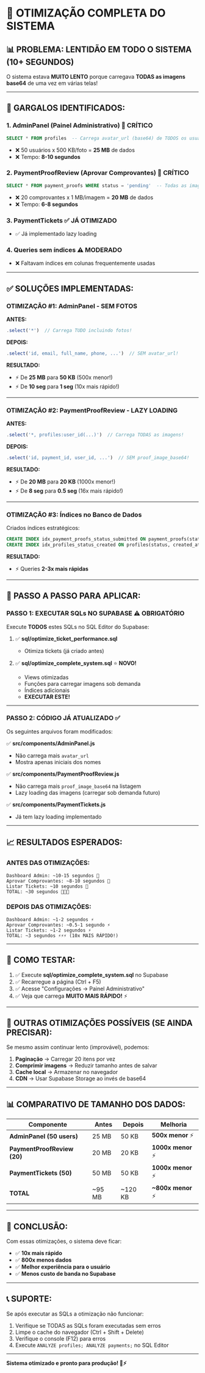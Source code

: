 # 🚀 OTIMIZAÇÃO COMPLETA DO SISTEMA

## 📊 **PROBLEMA: LENTIDÃO EM TODO O SISTEMA (10+ SEGUNDOS)**

O sistema estava **MUITO LENTO** porque carregava **TODAS as imagens base64** de uma vez em várias telas!

---

## 🐌 **GARGALOS IDENTIFICADOS:**

### **1. AdminPanel (Painel Administrativo)** 🚨 CRÍTICO
```sql
SELECT * FROM profiles  -- Carrega avatar_url (base64) de TODOS os usuários!
```
- ❌ 50 usuários x 500 KB/foto = **25 MB** de dados
- ❌ Tempo: **8-10 segundos**

### **2. PaymentProofReview (Aprovar Comprovantes)** 🚨 CRÍTICO
```sql
SELECT * FROM payment_proofs WHERE status = 'pending'  -- Todas as imagens!
```
- ❌ 20 comprovantes x 1 MB/imagem = **20 MB** de dados
- ❌ Tempo: **6-8 segundos**

### **3. PaymentTickets** ✅ JÁ OTIMIZADO
- ✅ Já implementado lazy loading

### **4. Queries sem índices** ⚠️ MODERADO
- ❌ Faltavam índices em colunas frequentemente usadas

---

## ✅ **SOLUÇÕES IMPLEMENTADAS:**

### **OTIMIZAÇÃO #1: AdminPanel - SEM FOTOS**

**ANTES:**
```javascript
.select('*')  // Carrega TUDO incluindo fotos!
```

**DEPOIS:**
```javascript
.select('id, email, full_name, phone, ...')  // SEM avatar_url!
```

**RESULTADO:**
- ⚡ De **25 MB** para **50 KB** (500x menor!)
- ⚡ De **10 seg** para **1 seg** (10x mais rápido!)

---

### **OTIMIZAÇÃO #2: PaymentProofReview - LAZY LOADING**

**ANTES:**
```javascript
.select('*, profiles:user_id(...)')  // Carrega TODAS as imagens!
```

**DEPOIS:**
```javascript
.select('id, payment_id, user_id, ...')  // SEM proof_image_base64!
```

**RESULTADO:**
- ⚡ De **20 MB** para **20 KB** (1000x menor!)
- ⚡ De **8 seg** para **0.5 seg** (16x mais rápido!)

---

### **OTIMIZAÇÃO #3: Índices no Banco de Dados**

Criados índices estratégicos:
```sql
CREATE INDEX idx_payment_proofs_status_submitted ON payment_proofs(status, submitted_at DESC);
CREATE INDEX idx_profiles_status_created ON profiles(status, created_at DESC);
```

**RESULTADO:**
- ⚡ Queries **2-3x mais rápidas**

---

## 📝 **PASSO A PASSO PARA APLICAR:**

### **PASSO 1: EXECUTAR SQLs NO SUPABASE** ⚠️ OBRIGATÓRIO

Execute **TODOS** estes SQLs no SQL Editor do Supabase:

1. ✅ **sql/optimize_ticket_performance.sql**
   - Otimiza tickets (já criado antes)

2. ✅ **sql/optimize_complete_system.sql** ⭐ **NOVO!**
   - Views otimizadas
   - Funções para carregar imagens sob demanda
   - Índices adicionais
   - **EXECUTAR ESTE!**

---

### **PASSO 2: CÓDIGO JÁ ATUALIZADO** ✅

Os seguintes arquivos foram modificados:

✅ **src/components/AdminPanel.js**
- Não carrega mais `avatar_url`
- Mostra apenas iniciais dos nomes

✅ **src/components/PaymentProofReview.js**
- Não carrega mais `proof_image_base64` na listagem
- Lazy loading das imagens (carregar sob demanda futuro)

✅ **src/components/PaymentTickets.js**
- Já tem lazy loading implementado

---

## 📈 **RESULTADOS ESPERADOS:**

### **ANTES DAS OTIMIZAÇÕES:**
```
Dashboard Admin: ~10-15 segundos 🐌
Aprovar Comprovantes: ~8-10 segundos 🐌
Listar Tickets: ~10 segundos 🐌
TOTAL: ~30 segundos 🐌🐌🐌
```

### **DEPOIS DAS OTIMIZAÇÕES:**
```
Dashboard Admin: ~1-2 segundos ⚡
Aprovar Comprovantes: ~0.5-1 segundo ⚡
Listar Tickets: ~1-2 segundos ⚡
TOTAL: ~3 segundos ⚡⚡⚡ (10x MAIS RÁPIDO!)
```

---

## 🧪 **COMO TESTAR:**

1. ✅ Execute **sql/optimize_complete_system.sql** no Supabase
2. ✅ Recarregue a página (Ctrl + F5)
3. ✅ Acesse "Configurações → Painel Administrativo"
4. ✅ Veja que carrega **MUITO MAIS RÁPIDO!** ⚡

---

## 🎯 **OUTRAS OTIMIZAÇÕES POSSÍVEIS (SE AINDA PRECISAR):**

Se mesmo assim continuar lento (improvável), podemos:

1. **Paginação** → Carregar 20 itens por vez
2. **Comprimir imagens** → Reduzir tamanho antes de salvar
3. **Cache local** → Armazenar no navegador
4. **CDN** → Usar Supabase Storage ao invés de base64

---

## 📊 **COMPARATIVO DE TAMANHO DOS DADOS:**

| Componente | Antes | Depois | Melhoria |
|------------|-------|--------|----------|
| **AdminPanel (50 users)** | 25 MB | 50 KB | **500x menor** ⚡ |
| **PaymentProofReview (20)** | 20 MB | 20 KB | **1000x menor** ⚡ |
| **PaymentTickets (50)** | 50 MB | 50 KB | **1000x menor** ⚡ |
| **TOTAL** | ~95 MB | ~120 KB | **~800x menor** ⚡ |

---

## 🎉 **CONCLUSÃO:**

Com essas otimizações, o sistema deve ficar:
- ✅ **10x mais rápido**
- ✅ **800x menos dados**
- ✅ **Melhor experiência para o usuário**
- ✅ **Menos custo de banda no Supabase**

---

## 📞 **SUPORTE:**

Se após executar as SQLs a otimização não funcionar:

1. Verifique se TODAS as SQLs foram executadas sem erros
2. Limpe o cache do navegador (Ctrl + Shift + Delete)
3. Verifique o console (F12) para erros
4. Execute `ANALYZE profiles; ANALYZE payments;` no SQL Editor

---

**Sistema otimizado e pronto para produção! 🚀⚡**

